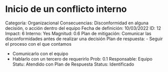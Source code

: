 # Inicio de un conflicto interno

Categoría: Organizacional
Consecuencias: Disconformidad en alguna decisión, o acción dentro del equipo
Fecha de definición: 10/03/2022
ID: 12
Impact: 6
Interno: Yes
Magnitud: 0.6
Plan de mitigación: Comunicar las disconformidades antes de realizar una decisión
Plan de respuesta: - Seguir el proceso con el que contamos
- Comunicarlo con el equipo
- Hablarlo con un tercero de requerirlo
Prob: 0.1
Responsable: Equipo
Statu: Atendido con Plan de Respuesta
Status: Identificado